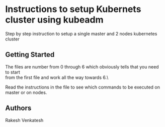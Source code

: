 # Instructions to setup Kubernets cluster using kubeadm

Step by step instruction to setup a single master and 2 nodes kubernetes cluster

## Getting Started

The files are number from 0 through 6 which obviously tells that you need to start\
from the first file and work all the way towards 6.\

Read the instructions in the file to see which commands to be executed on master or on nodes.

## Authors
Rakesh Venkatesh

